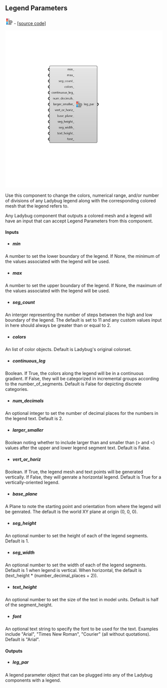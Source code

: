 ## Legend Parameters
![](../../images/icons/Legend_Parameters.png) - [[source code]](https://github.com/ladybug-tools/ladybug-grasshopper/blob/master/ladybug_grasshopper/src//LB%20Legend%20Parameters.py)

![](../../images/components/Legend_Parameters.png)

Use this component to change the colors, numerical range, and/or number of divisions
 of any Ladybug legend along with the corresponding colored mesh that the legend refers to.
 

Any Ladybug component that outputs a colored mesh and a legend will have an input
 that can accept Legend Parameters from this component.
 



#### Inputs
* ##### min 
A number to set the lower boundary of the legend. If None, the minimum of the values associated with the legend will be used. 
* ##### max 
A number to set the upper boundary of the legend. If None, the maximum of the values associated with the legend will be used. 
* ##### seg_count 
An interger representing the number of steps between the high and low boundary of the legend. The default is set to 11 and any custom values input in here should always be greater than or equal to 2. 
* ##### colors 
An list of color objects. Default is Ladybug's original colorset. 
* ##### continuous_leg 
Boolean. If True, the colors along the legend will be in a continuous gradient. If False, they will be categorized in incremental groups according to the number_of_segments. Default is False for depicting discrete categories. 
* ##### num_decimals 
An optional integer to set the number of decimal places for the numbers in the legend text. Default is 2. 
* ##### larger_smaller 
Boolean noting whether to include larger than and smaller than (> and <) values after the upper and lower legend segment text. Default is False. 
* ##### vert_or_horiz 
Boolean. If True, the legend mesh and text points will be generated vertically.  If False, they will genrate a horizontal legend. Default is True for a vertically-oriented legend. 
* ##### base_plane 
A Plane to note the starting point and orientation from where the legend will be genrated. The default is the world XY plane at origin (0, 0, 0). 
* ##### seg_height 
An optional number to set the height of each of the legend segments. Default is 1. 
* ##### seg_width 
An optional number to set the width of each of the legend segments. Default is 1 when legend is vertical. When horizontal, the default is (text_height * (number_decimal_places + 2)). 
* ##### text_height 
An optional number to set the size of the text in model units. Default is half of the segment_height. 
* ##### font 
An optional text string to specify the font to be used for the text. Examples include "Arial", "Times New Roman", "Courier" (all without quotations). Default is "Arial". 

#### Outputs
* ##### leg_par
A legend parameter object that can be plugged into any of the Ladybug components with a legend. 